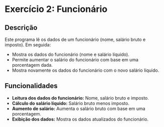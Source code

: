 # Exercício 2: Funcionário

## Descrição

Este programa lê os dados de um funcionário (nome, salário bruto e imposto). Em seguida:

- Mostra os dados do funcionário (nome e salário líquido).
- Permite aumentar o salário do funcionário com base em uma porcentagem dada.
- Mostra novamente os dados do funcionário com o novo salário líquido.

## Funcionalidades

- **Leitura dos dados do funcionário:** Nome, salário bruto e imposto.
- **Cálculo do salário líquido:** Salário bruto menos imposto.
- **Aumento de salário:** Aumenta o salário bruto com base em uma porcentagem.
- **Exibição dos dados:** Mostra os dados atualizados do funcionário.